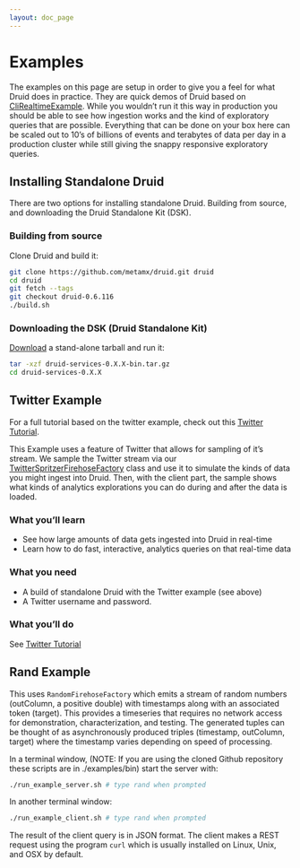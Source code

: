 ```yaml
---
layout: doc_page
---
```

Examples
========

The examples on this page are setup in order to give you a feel for what Druid does in practice. They are quick demos of Druid based on [CliRealtimeExample](https://github.com/metamx/druid/blob/master/services/src/main/java/io/druid/cli/CliRealtimeExample.java). While you wouldn’t run it this way in production you should be able to see how ingestion works and the kind of exploratory queries that are possible. Everything that can be done on your box here can be scaled out to 10’s of billions of events and terabytes of data per day in a production cluster while still giving the snappy responsive exploratory queries.

Installing Standalone Druid
---------------------------

There are two options for installing standalone Druid. Building from source, and downloading the Druid Standalone Kit (DSK).

### Building from source

Clone Druid and build it:

``` bash
git clone https://github.com/metamx/druid.git druid
cd druid
git fetch --tags
git checkout druid-0.6.116
./build.sh
```

### Downloading the DSK (Druid Standalone Kit)

[Download](http://static.druid.io/artifacts/releases/druid-services-0.6.116-bin.tar.gz) a stand-alone tarball and run it:

``` bash
tar -xzf druid-services-0.X.X-bin.tar.gz
cd druid-services-0.X.X
```

Twitter Example
---------------

For a full tutorial based on the twitter example, check out this [Twitter Tutorial](Twitter-Tutorial.html).

This Example uses a feature of Twitter that allows for sampling of it’s stream. We sample the Twitter stream via our [TwitterSpritzerFirehoseFactory](https://github.com/metamx/druid/blob/master/examples/src/main/java/druid/examples/twitter/TwitterSpritzerFirehoseFactory.java) class and use it to simulate the kinds of data you might ingest into Druid. Then, with the client part, the sample shows what kinds of analytics explorations you can do during and after the data is loaded.

### What you’ll learn
* See how large amounts of data gets ingested into Druid in real-time
* Learn how to do fast, interactive, analytics queries on that real-time data

### What you need
* A build of standalone Druid with the Twitter example (see above)
* A Twitter username and password.

### What you’ll do

See [Twitter Tutorial](Twitter-Tutorial.html)

Rand Example
------------

This uses `RandomFirehoseFactory` which emits a stream of random numbers (outColumn, a positive double) with timestamps along with an associated token (target). This provides a timeseries that requires no network access for demonstration, characterization, and testing. The generated tuples can be thought of as asynchronously produced triples (timestamp, outColumn, target) where the timestamp varies depending on speed of processing.

In a terminal window, (NOTE: If you are using the cloned Github repository these scripts are in ./examples/bin) start the server with:

``` bash
./run_example_server.sh # type rand when prompted
```

In another terminal window:

``` bash
./run_example_client.sh # type rand when prompted
```

The result of the client query is in JSON format. The client makes a REST request using the program `curl` which is usually installed on Linux, Unix, and OSX by default.
